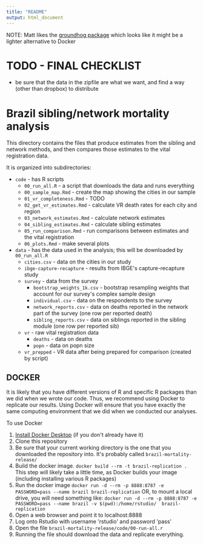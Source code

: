 ```yaml
---
title: "README"
output: html_document
---
```


NOTE: Matt likes the [groundhog package](https://groundhogr.com/using/)
which looks like it might be a lighter alternative to Docker

# TODO - FINAL CHECKLIST

* be sure that the data in the zipfile are what we want, and find a way (other than dropbox) to distribute 
  

# Brazil sibling/network mortality analysis

This directory contains the files that produce estimates from the sibling
and network methods, and then compares those estimates to the vital registration data.

It is organized into subdirectories:

* `code` - has R scripts  
  * `00_run_all.R` - a script that downloads the data and runs everything
  * `00_sample_map.Rmd` - create the map showing the cities in our sample
  * `01_vr_completeness.Rmd` - TODO
  * `02_get_vr_estimates.Rmd` - calculate VR death rates for each city and region 
  * `03_network_estimates.Rmd` - calculate network estimates 
  * `04_sibling_estimates.Rmd` - calculate sibling estimates
  * `05_run_comparison.Rmd` - run comparisons between estimates and the vital registration
  * `06_plots.Rmd` - make several plots
* `data` - has the data used in the analysis; this will be downloaded by `00_run_all.R`
  * `cities.csv` - data on the cities in our study
  * `ibge-capture-recapture` - results from IBGE's capture-recapture study
  * `survey` - data from the survey
    - `bootstrap_weights_1k.csv` - bootstrap resampling weights that account for our survey's complex sample design
    - `individual.csv` - data on the respondents to the survey
    - `network_reports.csv` - data on deaths reported in the network part of the survey (one row per reported death)
    - `sibling_reports.csv` - data on siblings reported in the sibling module (one row per reported sib)
  * `vr` - raw vital registration data
    - `deaths` - data on deaths
    - `popn` - data on popn size
  * `vr_prepped` - VR data after being prepared for comparison (created by script)
  

## DOCKER

It is likely that you have different versions of R and specific R packages than we did
when we wrote our code.  Thus, we recommend using Docker to replicate our results.
Using Docker will ensure that you have exactly the same computing environment that we did
when we conducted our analyses.

To use Docker

1. [Install Docker Desktop](https://www.docker.com/get-started) (if you don't already have it)
1. Clone this repository
1. Be sure that your current working directory is the one that you downloaded the repository into. It's probably called `brazil-mortality-release/`
1. Build the docker image.
   `docker build --rm -t brazil-replication .`
   This step will likely take a little time, as Docker builds your image (including installing various R packages)
1. Run the docker image
   `docker run -d --rm -p 8888:8787 -e PASSWORD=pass --name brazil brazil-replication`
   OR, to mount a local drive, you will need something like:
   `docker run -d --rm -p 8888:8787 -e PASSWORD=pass --name brazil -v $(pwd):/home/rstudio/  brazil-replication`
1. Open a web browser and point it to localhost:8888
1. Log onto Rstudio with username 'rstudio' and password 'pass'
1. Open the file `brazil-mortality-release/code/00-run-all.r`
1. Running the file should download the data and replicate everything. 
